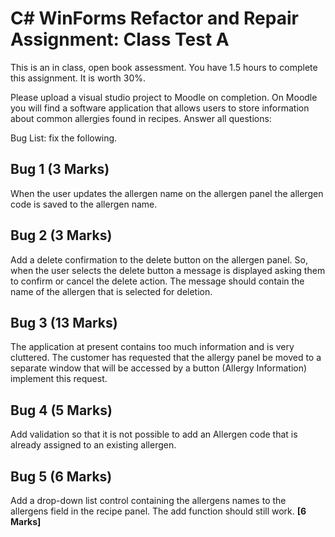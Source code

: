 
# C# WinForms Refactor and Repair Assignment: Class Test A

This is an in class, open book assessment. You have 1.5 hours to complete this assignment.
It is worth 30%.

Please upload a visual studio project to Moodle on completion.
On Moodle you will find a software application that allows users to store information about common allergies found in recipes.
Answer all questions:

Bug List: fix the following.

## Bug 1 (3 Marks)

When the user updates the allergen name on the allergen panel the allergen code is saved to the allergen name.

## Bug 2 (3 Marks)

Add a delete confirmation to the delete button on the allergen panel. So, when the user selects the delete button a message is displayed asking them to confirm or cancel the delete action. The message should contain the name of the allergen that is selected for deletion.

## Bug 3 (13 Marks)

The application at present contains too much information and is very cluttered. The customer has requested that the allergy panel be moved to a separate window that will be accessed by a button (Allergy Information) implement this request.

## Bug 4 (5 Marks)

Add validation so that it is not possible to add an Allergen code that is already assigned to an existing allergen.

## Bug 5 (6 Marks)

Add a drop-down list control containing the allergens names to the allergens field in the recipe panel. The add function should still work. **[6 Marks]**
